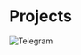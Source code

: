 # Projects
![Telegram](https://img.shields.io/badge/Telegram-@so__eazzy-blue?logo=telegram&style=flat)
